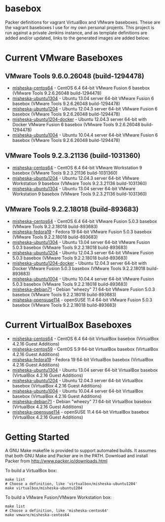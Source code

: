 basebox
=======

Packer definitions for vagrant VirtualBox and VMware baseboxes. 
These are the vagrant baseboxes I use for my own personal projents. 
This project is run against a private Jenkins instance, and as template
definitions are added and/or updated, links to the generated images are
added below:

Current VMware Baseboxes
========================

## VMware Tools 9.6.0.26048 (build-1294478)

* [misheska-centos64](https://dl.dropboxusercontent.com/s/vqnqd9bdf9l9ept/misheska-centos64.box?token_hash=AAHFE6kSedB-fEyU_PfKyBDGXBp36kIMZvK7rxeTxvsppg&dl=1) - CentOS 6.4 64-bit VMware Fusion 6 basebox (VMware Tools 9.2.6.26048 build-1294478)
* [misheska-ubuntu1304](https://dl.dropboxusercontent.com/s/9vari3vcedl4fuc/misheska-ubuntu1304.box?token_hash=AAHF8EjVl4zuQm7pCa3tMjek0efdgtYehPSSyURiFaCICw&dl=1) - Ubuntu 13.04 server 64-bit VMware Fusion 6 basebox (VMware Tools 9.2.6.26048 build-1294478)
* [misheska-ubuntu1204](https://dl.dropboxusercontent.com/s/5kwfb90hxjrm4ec/misheska-ubuntu1204.box?token_hash=AAFNW1zjATXQeUl5UXnv9eO4CO2rP5Cb-Sk4HDlfp6i7yA&dl=1) - Ubuntu 12.04.3 server 64-bit VMware Fusion 6 basebox (VMware Tools 9.2.6.26048 build-1294478)
* [misheska-ubuntu1204-docker](https://dl.dropboxusercontent.com/s/chz873uc8jvy9q5/misheska-ubuntu1204-docker.box?token_hash=AAFxTiCHlJUiR2OV0smBem2VkwBSvzQMev6B_Bjp4MBfcA&dl=1) - Ubuntu 12.04.3 server 64-bit with Docker VMware Fusion 6 basebox (VMware Tools 9.2.6.26048 build-1294478)
* [misheska-ubuntu1004](https://dl.dropboxusercontent.com/s/sedl8qk02zdp1cb/misheska-ubuntu1004.box?token_hash=AAGEc4F7GtZp2exYl9QGiNJbo606VxcIUoMC1D-zkClJRA&dl=1) - Ubuntu 10.04.4 server 64-bit VMware Fusion 6 basebox (VMware Tools 9.2.6.26048 build-1294478)

## VMware Tools 9.2.3.21136 (build-1031360)

* [misheska-centos64](https://dl.dropboxusercontent.com/s/q96c6icvspjkrv4/misheska-centos64.box?token_hash=AAEBTZaa3w-lhunf0cR0Cq5Jh2tGisA1AwEp4HhyW1LGOw&dl=1) - CentOS 6.4 64-bit VMware Workstation 9 basebox (VMware Tools 9.2.3.21136 build-1031360)
* [misheska-ubuntu1204](https://dl.dropboxusercontent.com/s/0z1xhmtmcjs3h5n/misheska-ubuntu1204.box?token_hash=AAGCKIGHG_iiPMLItfcfYpPBBvtFNVz76uR1Lka2_jzGHw&dl=1) - Ubuntu 12.04.3 server 64-bit VMware Workstation 9 basebox (VMware Tools 9.2.3.21136 build-1031360)
* [misheska-ubuntu1304](https://dl.dropboxusercontent.com/s/xnt6dr478ji5yx0/misheska-ubuntu1304.box?token_hash=AAEgItKagoNp_QjcSq6vUbMRH_s1PPwYPJrjUVczG3ERAA&dl=1) - Ubuntu 13.04 server 64-bit VMware Workstation 9 basebox (VMware Tools 9.2.3.21136 build-1031360)

## VMware Tools 9.2.2.18018 (build-893683)

* [misheska-centos64](https://dl.dropboxusercontent.com/s/78amja9zgzsxfcm/misheska-centos64.box?token_hash=AAE9hgUbbNWVb9Hz-dHmZRvBbC_iF9A8DdrDLOoSSh8Yug&dl=1) - CentOS 6.4 64-bit VMware Fusion 5.0.3 basebox (VMware Tools 9.2.2.18018 build-893683)
* [misheska-fedora19](https://dl.dropboxusercontent.com/s/ydcdppet0tgbggl/misheska-fedora19.box?token_hash=AAHJdxY0ER-CjAXY8kWaeLVw4huqFjuTK5poG-ayIiGUHQ&dl=1) - Fedora 19 64-bit VMware Fusion 5.0.3 basebox (VMware Tools 9.2.2.18018 build-893683)
* [misheska-ubuntu1304](https://dl.dropboxusercontent.com/s/i95ij2nzg9lut2l/misheska-ubuntu1304.box?token_hash=AAGyNj5T7CAEL9_as5MIkgOViow1w8BW76HKcPYG8EbPyg&dl=1) - Ubuntu 13.04 server 64-bit VMware Fusion 5.0.3 basebox (VMware Tools 9.2.2.18018 build-893683)
* [misheska-ubuntu1204](https://dl.dropboxusercontent.com/s/hb3xouxk96ow1w8/misheska-ubuntu1204.box?token_hash=AAElfc2aj3Qu4QdJmZGnQEiZU9rd3-lb3wP7JwovWI0dMw&dl=1) - Ubuntu 12.04.3 server 64-bit VMware Fusion 5.0.3 basebox (VMware Tools 9.2.2.18018 build-893683)
* [misheska-ubuntu1204-docker](https://dl.dropboxusercontent.com/s/chss7rehgv8tz3i/misheska-ubuntu1204-docker.box?token_hash=AAHSvRgD_Vi8Ikwx-wpLK1sRveLDLzX0JPJQj9NKoStcHw&dl=1) - Ubuntu 12.04.3 server 64-bit with Docker VMware Fusion 5.0.3 basebox (VMware Tools 9.2.2.18018 build-893683)
* [misheska-ubuntu1004](https://dl.dropboxusercontent.com/s/gaa8frli5g6e2tr/misheska-ubuntu1004.box?token_hash=AAHlTAZJeb2SxdzlardrfA4rWXN5CcJuRjhhsaW5FqBZeA&dl=1) - Ubuntu 10.04.4 server 64-bit VMware Fusion 5.0.3 basebox (VMware Tools 9.2.2.18018 build-893683)
* [misheska-debian71](https://dl.dropboxusercontent.com/s/l96ew3z8auhn8kd/misheska-debian71.box?token_hash=AAGxp64UIE4mVnXawCEWx77zN871ZRTGrpPfB-y_9I3WQA&dl=1) - Debian "wheezy" 7.1 64-bit VMware Fusion 5.0.3 basebox (VMware Tools 9.2.2.18018 build-893683)
* [misheska-opensuse114](https://dl.dropboxusercontent.com/s/rmnoo7p7cedezd9/misheska-opensuse114.box?token_hash=AAHsOGsy6reh8fclrwboMSeTciYDVzCYiJUBORHZwTHnrQ&dl=1) - openSUSE 11.4 64-bit VMware Fusion 5.0.3 basebox (VMware Tools 9.2.2.18018 build-893683)

Current VirtualBox Baseboxes
============================

* [misheska-centos64](https://dl.dropboxusercontent.com/s/y733o4ifkowc1w0/misheska-centos64.box?token_hash=AAFQZHmrtNB_Obc1Fvx3HL9Jl3EwQAmpXIKbpxy5IBxrwQ&dl=1) - CentOS 6.4 64-bit VirtualBox basebox (VirtualBox 4.2.16 Guest Additions)
* [misheska-centos59](https://dl.dropboxusercontent.com/s/to898rawsb5klz1/misheska-centos59.box?token_hash=AAFdfkDOzzAwmauLOFgRpzDMxVYu4zPc_lB9MZRNUKkr4g&dl=1) - CentOS 5.9 64-bit VirtualBox basebox (VirtualBox 4.2.16 Guest Additions)
* [misheska-fedora19](https://dl.dropboxusercontent.com/s/dvin3su7tr4rsme/misheska-fedora19.box?token_hash=AAE6Z4EOzW6lliUitACl-tBn76GfuQ4Hyx23j1ZwCfQzZw&dl=1) - Fedora 19 64-bit VirtualBox basebox (VirtualBox 4.2.16 Guest Additions)
* [misheska-ubuntu1304](https://dl.dropboxusercontent.com/s/sacy9xv7065j3i7/misheska-ubuntu1304.box?token_hash=AAHuAaUCPvgms2ULMj_4ZTPYZfbf7XEJ0hU11UpIQmA2fg&dl=1) - Ubuntu 13.04 server 64-bit VirtualBox basebox (VirtualBox 4.2.16 Guest Additions)
* [misheska-ubuntu1204](https://dl.dropboxusercontent.com/s/yfojlwxq66im9hk/misheska-ubuntu1204.box?token_hash=AAFUeOXWpPnRaPh6s_9JHKQiF0Y-q7rE8BrNxQN5d4Qj1Q&dl=1) - Ubuntu 12.04.3 server 64-bit VirtualBox basebox (VirtualBox 4.2.16 Guest Additions)
* [misheska-ubuntu1004](https://dl.dropboxusercontent.com/s/i8g9udzui3fm6yf/misheska-ubuntu1004.box?token_hash=AAH7AKBi5S7A7BJMdbreEiBHb5ZlrmDeefRG-ciiSITNBA&dl=1) - Ubuntu 10.04.4 server 64-bit VirtualBox basebox (VirtualBox 4.2.16 Guest Additions)
* [misheska-debian71](https://dl.dropboxusercontent.com/s/it2y0qvrencv3jg/misheska-debian71.box?token_hash=AAGkdmtEBG6xpskfaITDKSfsSNqVE2P2mJwsWeSJ76ZyvA&dl=1) - Debian "wheezy" 7.1 64-bit VirtualBox basebox (VirtualBox 4.2.16 Guest Additions)
* [misheska-opensuse114](https://dl.dropboxusercontent.com/s/qyi6y8wlcrut6j4/misheska-opensuse114.box?token_hash=AAF-jfwM2tQ0NskTS2cgRdOcd314nmdWuu0hPOkyMbPyBg&dl=1) - openSUSE 11.4 64-bit VirtualBox basebox (VirtualBox 4.2.16 Guest Additions)

Getting Started
===============

A GNU Make makefile is provided to support automated builds.  It assumes
that both GNU Make and Packer are in the PATH.  Download and install
Packer from <http://www.packer.io/downloads.html>  

To build a VirtualBox box:

    make list
    # Choose a definition, like 'virtualbox/misheska-ubuntu1204'
    make virtualbox/misheska-ubuntu1204

To build a VMware Fusion/VMware Workstation box:

    make list
    # Choose a definition, like 'misheska-centos64'
    make vmware/misheska-centos64
